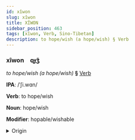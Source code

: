 ```yaml
---
id: xîwon
slug: xîwon
title: XÎWON
sidebar_position: 463
tags: [xîwon, Verb, Sino-Tibetan]
description: to hope/wish (a hope/wish) § Verb
---
```


### xîwon&emsp;<span kind="abugida">ɋɟʒ̃</span>

*to hope/wish (a hope/wish)* **§** [Verb](../../tags/Verb)

**IPA**: /ˈʃi.wɑn/

**Verb**: to hope/wish

**Noun**: hope/wish

**Modifier**: hopable/wishable

<details>
    <summary>Origin</summary>
    Mandarin 希望 xīwàng <br/>
    <em>Sino-Tibetan Language Family</em>
</details>